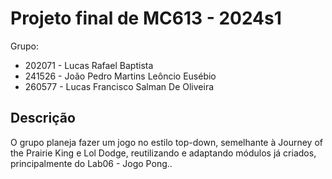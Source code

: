 # Projeto final de MC613 - 2024s1

Grupo:

- 202071 - Lucas Rafael Baptista
- 241526 - João Pedro Martins Leôncio Eusébio
- 260577 - Lucas Francisco Salman De Oliveira

## Descrição

O grupo planeja fazer um jogo no estilo top-down, semelhante à Journey of the Prairie King e Lol Dodge, reutilizando e adaptando módulos já criados, principalmente do Lab06 - Jogo Pong..
